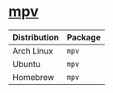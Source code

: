# [mpv](https://github.com/mpv-player/mpv)

| Distribution | Package |
| ------------ | ------- |
| Arch Linux   | `mpv`   |
| Ubuntu       | `mpv`   |
| Homebrew     | `mpv`   |
